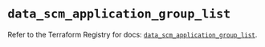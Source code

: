 # `data_scm_application_group_list`

Refer to the Terraform Registry for docs: [`data_scm_application_group_list`](https://registry.terraform.io/providers/paloaltonetworks/scm/1.0.2/docs/data-sources/application_group_list).
